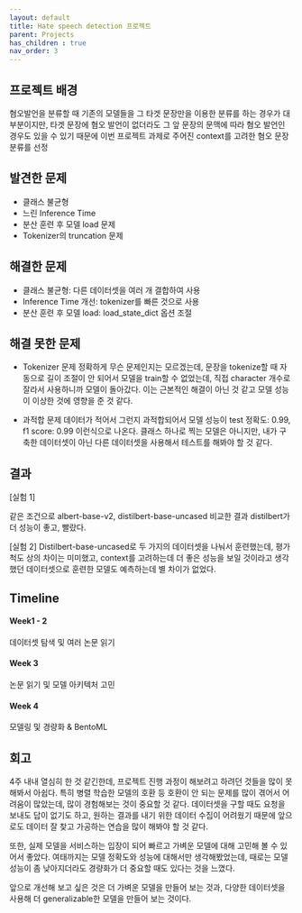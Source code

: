 ```yaml
---
layout: default
title: Hate speech detection 프로젝트
parent: Projects
has_children : true
nav_order: 3
---
```



## 프로젝트 배경
혐오발언을 분류할 때 기존의 모델들을 그 타겟 문장만을 이용한 분류를 하는 경우가 대부분이지만, 타겟 문장에 혐오 발언이 없더라도 그 앞 문장의 문맥에 따라 혐오 발언인 경우도 있을 수 있기 때문에 이번 프로젝트 과제로 주어진 context를 고려한 혐오 문장 분류를 선정


## 발견한 문제
* 클래스 불균형
* 느린 Inference Time
* 분산 훈련 후 모델 load 문제
* Tokenizer의 truncation 문제

## 해결한 문제
* 클래스 불균형: 다른 데이터셋을 여러 개 결합하여 사용
* Inference Time 개선: tokenizer를 빠른 것으로 사용
* 분산 훈련 후 모델 load: load_state_dict 옵션 조절


## 해결 못한 문제
* Tokenizer 문제
정확하게 무슨 문제인지는 모르겠는데, 문장을 tokenize할 때  자동으로 길이 조절이 안 되어서 모델을 train할 수 없었는데, 직접 character 개수로 잘라서 사용하니까 모델이 돌아갔다. 이는 근본적인 해결이 아닌 것 같고 모델 성능이 이상한 것에 영향을 준 것 같다.

* 과적합 문제
데이터가 적어서 그런지 과적합되어서 모델 성능이 test 정확도: 0.99, f1 score: 0.99 이런식으로 나온다. 클래스 하나로 찍는 모델은 아니지만, 내가 구축한 데이터셋이 아닌 다른 데이터셋을 사용해서 테스트를 해봐야 할 것 같다.

## 결과
[실험 1]

같은 조건으로 albert-base-v2, distilbert-base-uncased 비교한 결과 distilbert가 더 성능이 좋고, 빨랐다.


[실험 2]
Distilbert-base-uncased로 두 가지의 데이터셋을 나눠서 훈련했는데, 평가 척도 상의 차이는 미미했고, context를 고려하는데 더 좋은 성능을 보일 것이라고 생각했던 데이터셋으로 훈련한 모델도 예측하는데 별 차이가 없었다.



## Timeline

#### Week1 - 2

데이터셋 탐색 및 여러 논문 읽기



#### Week 3

논문 읽기 및 모델 아키텍처 고민



#### Week 4 

모델링 및 경량화 & BentoML




## 회고

4주 내내 열심히 한 것 같긴한데, 프로젝트 진행 과정이 해보려고 하려던 것들을 많이 못해봐서 아쉽다. 특히 병렬 학습한 모델의 호환 등 호환이 안 되는 문제를 많이 겪어서 어려움이 많았는데, 많이 경험해보는 것이 중요할 것 같다. 데이터셋을 구할 때도 요청을 보내도 답이 없기도 하고, 원하는 결과를 내기 위한 데이터 수집이 어려웠기 때문에 앞으로도 데이터 잘 찾고 가공하는 연습을 많이 해봐야 할 것 같다.



또한, 실제 모델을 서비스하는 입장이 되어 빠르고 가벼운 모델에 대해 고민해 볼 수 있어서 좋았다. 여태까지는 모델 정확도와 성능에 대해서만 생각해봤었는데, 때로는 모델 성능이 좀 낮아지더라도 경량화가 더 중요할 때도 있다는 것을 느꼈다. 



앞으로 개선해 보고 싶은 것은 더 가벼운 모델을 만들어 보는 것과, 다양한 데이터셋을 사용해 더 generalizable한 모델을 만들어 보는 것이다. 
